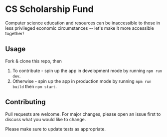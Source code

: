 # CS Scholarship Fund

Computer science education and resources can be inaccessible to those in less privileged economic circumstances -- let's make it more accessible together!

## Usage

Fork & clone this repo, then

1. To contribute - spin up the app in development mode by running `npm run dev`.
2. Otherwise - spin up the app in production mode by running `npm run build` then `npm start`.

## Contributing
Pull requests are welcome. For major changes, please open an issue first to discuss what you would like to change.

Please make sure to update tests as appropriate.